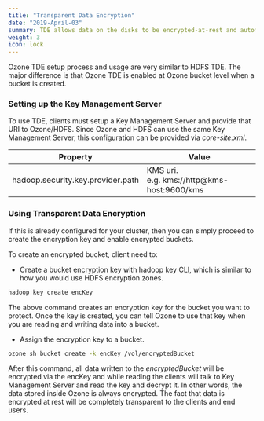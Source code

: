 ```yaml
---
title: "Transparent Data Encryption"
date: "2019-April-03"
summary: TDE allows data on the disks to be encrypted-at-rest and automatically decrypted during access. You can enable this per key or per bucket.
weight: 3
icon: lock
---
```

<!---
  Licensed to the Apache Software Foundation (ASF) under one or more
  contributor license agreements.  See the NOTICE file distributed with
  this work for additional information regarding copyright ownership.
  The ASF licenses this file to You under the Apache License, Version 2.0
  (the "License"); you may not use this file except in compliance with
  the License.  You may obtain a copy of the License at

      http://www.apache.org/licenses/LICENSE-2.0

  Unless required by applicable law or agreed to in writing, software
  distributed under the License is distributed on an "AS IS" BASIS,
  WITHOUT WARRANTIES OR CONDITIONS OF ANY KIND, either express or implied.
  See the License for the specific language governing permissions and
  limitations under the License.
-->

Ozone TDE setup process and usage are very similar to HDFS TDE.
The major difference is that Ozone TDE is enabled at Ozone bucket level
when a bucket is created.

### Setting up the Key Management Server

To use TDE, clients must setup a Key Management Server and provide that URI to
Ozone/HDFS. Since Ozone and HDFS can use the same Key Management Server, this
 configuration can be provided via *core-site.xml*.

Property| Value
-----------------------------------|-----------------------------------------
hadoop.security.key.provider.path  | KMS uri. <br> e.g. kms://http@kms-host:9600/kms

### Using Transparent Data Encryption
If this is already configured for your cluster, then you can simply proceed
to create the encryption key and enable encrypted buckets.

To create an encrypted bucket, client need to:

   * Create a bucket encryption key with hadoop key CLI, which is similar to
  how you would use HDFS encryption zones.

  ```bash
  hadoop key create encKey
  ```
  The above command creates an encryption key for the bucket you want to protect.
  Once the key is created, you can tell Ozone to use that key when you are
  reading and writing data into a bucket.

   * Assign the encryption key to a bucket.

  ```bash
  ozone sh bucket create -k encKey /vol/encryptedBucket
  ```

After this command, all data written to the _encryptedBucket_ will be encrypted
via the encKey and while reading the clients will talk to Key Management
Server and read the key and decrypt it. In other words, the data stored
inside Ozone is always encrypted. The fact that data is encrypted at rest
will be completely transparent to the clients and end users.
